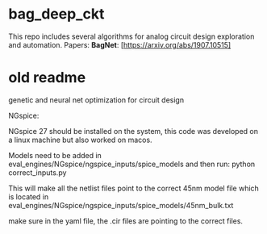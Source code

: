 # bag_deep_ckt
This repo includes several algorithms for analog circuit design exploration and automation.
Papers:
    **BagNet**: [https://arxiv.org/abs/1907.10515]
    
# old readme
genetic and neural net optimization for circuit design

NGspice:

NGspice 27 should be installed on the system, this code was developed on a linux machine but also worked on macos.

Models need to be added in eval_engines/NGspice/ngspice_inputs/spice_models and then run:
python correct_inputs.py

This will make all the netlist files point to the correct 45nm model file which is located in eval_engines/NGspice/ngspice_inputs/spice_models/45nm_bulk.txt

make sure in the yaml file, the .cir files are pointing to the correct files.
